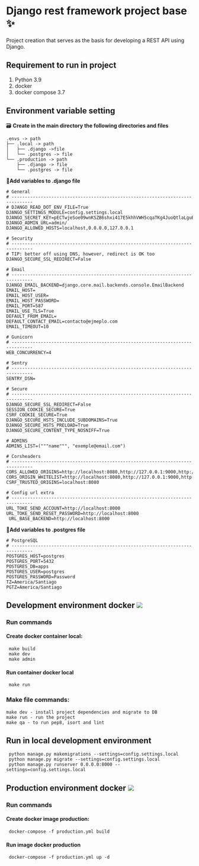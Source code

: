 
#  Django rest framework project base  :sparkles:  
  
Project creation that serves as the basis for developing a REST API using Django.  

## Requirement to run in project  
  
 1. Python 3.9  
 2. docker  
 3. docker compose 3.7 
 
 

## Environment variable setting
:card_file_box: **Create in the main directory the following directories and files** 
```
.envs -> path
├── .local -> path
│   ├── .django ->file
│   └── .postgres -> file
└── .production -> path
    ├── .django -> file
    └── .postgres -> file
```
:wrench:**Add variables to .django file**

    # General  
    # ------------------------------------------------------------------------------  
    # DJANGO_READ_DOT_ENV_FILE=True  
    DJANGO_SETTINGS_MODULE=config.settings.local  
    DJANGO_SECRET_KEY=pECTwjeSoe09wnKSZB6shxi417E5khhVWH5cqaTKg4JuoQtlaLguB7bIeXp5yrGe  
    DJANGO_ADMIN_URL=admin/  
    DJANGO_ALLOWED_HOSTS=localhost,0.0.0.0,127.0.0.1  
      
    # Security  
    # ------------------------------------------------------------------------------  
    # TIP: better off using DNS, however, redirect is OK too  
    DJANGO_SECURE_SSL_REDIRECT=False  
  
    # Email  
    # ------------------------------------------------------------------------------
    DJANGO_EMAIL_BACKEND=django.core.mail.backends.console.EmailBackend  
    EMAIL_HOST=
    EMAIL_HOST_USER=
    EMAIL_HOST_PASSWORD=
    EMAIL_PORT=587
    EMAIL_USE_TLS=True
    DEFAULT_FROM_EMAIL=
    DEFAULT_CONTACT_EMAIL=contacto@ejmeplo.com
    EMAIL_TIMEOUT=10 
      
    # Gunicorn  
    # ------------------------------------------------------------------------------  
    WEB_CONCURRENCY=4  
      
    # Sentry  
    # ------------------------------------------------------------------------------  
    SENTRY_DSN=  
     
    # Secure  
    # ------------------------------------------------------------------------------  
    DJANGO_SECURE_SSL_REDIRECT=False  
    SESSION_COOKIE_SECURE=True  
    CSRF_COOKIE_SECURE=True  
    DJANGO_SECURE_HSTS_INCLUDE_SUBDOMAINS=True  
    DJANGO_SECURE_HSTS_PRELOAD=True  
    DJANGO_SECURE_CONTENT_TYPE_NOSNIFF=True  
      
    # ADMINS  
    ADMINS_LIST=("""name""", "exemple@email.com")  
      
    # Corsheaders  
    # ------------------------------------------------------------------------------  
    CORS_ALLOWED_ORIGINS=http://localhost:8080,http://127.0.0.1:9000,http://localhost:3000  
    CORS_ORIGIN_WHITELIST=http://localhost:8080,http://127.0.0.1:9000,http://localhost:3000  
    CSRF_TRUSTED_ORIGINS=localhost:8080  
      
    # Config url extra  
    # ------------------------------------------------------------------------------  
    URL_TOKE_SEND_ACCOUNT=http://localhost:8000  
    URL_TOKE_SEND_RESET_PASSWORD=http://localhost:8000
     URL_BASE_BACKEND=http://localhost:8000
:wrench:**Add variables to .postgres file**

    # PostgreSQL  
    # ------------------------------------------------------------------------------  
    POSTGRES_HOST=postgres  
    POSTGRES_PORT=5432  
    POSTGRES_DB=apps  
    POSTGRES_USER=postgres  
    POSTGRES_PASSWORD=Password
    TZ=America/Santiago
    PGTZ=America/Santiago

 
 
## Development environment docker  <img src="https://img.icons8.com/fluent/50/000000/docker.png"/>
 
### Run commands  
#### Create docker container local:  

   
     make build 
     make dev 
     make admin
     

#### Run container docker local  
  

     make run 

 
  
### Make file commands:  
 

    make dev - install project dependencies and migrate to DB  
    make run - run the project  
    make qa - to run pep8, isort and lint  

## Run in local development environment  
  

     python manage.py makemigrations --settings=config.settings.local 
     python manage.py migrate --settings=config.settings.local 
     python manage.py runserver 0.0.0.0:8000 --settings=config.settings.local 

 
## Production environment docker <img src="https://img.icons8.com/fluent/50/000000/docker.png"/>  
  
### Run commands  
#### Create docker image production:  

     docker-compose -f production.yml build 

 
#### Run image docker production  

     docker-compose -f production.yml up -d  
